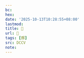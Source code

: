 ```yaml
---
bc:
hex:
date: '2025-10-13T10:28:55+08:00'
lastmod:
title: 􅛝
url: 􅛝
tags: [䴿]
src: DCCV
note:
---
```

